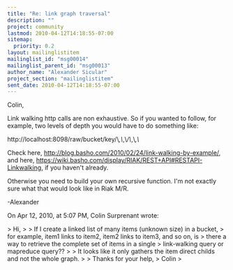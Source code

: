 ```yaml
---
title: "Re: link graph traversal"
description: ""
project: community
lastmod: 2010-04-12T14:18:55-07:00
sitemap:
  priority: 0.2
layout: mailinglistitem
mailinglist_id: "msg00014"
mailinglist_parent_id: "msg00013"
author_name: "Alexander Sicular"
project_section: "mailinglistitem"
sent_date: 2010-04-12T14:18:55-07:00
---
```



Colin,

Link walking http calls are non exhaustive. So if you wanted to follow, for 
example, two levels of depth you would have to do something like:

http://localhost:8098/raw/bucket/key/\\_,\\_,\\_/\\_,\\_,\\_

Check here, http://blog.basho.com/2010/02/24/link-walking-by-example/, and 
here, https://wiki.basho.com/display/RIAK/REST+API#RESTAPI-Linkwalking, if you 
haven't already.

Otherwise you need to build your own recursive function. I'm not exactly sure 
what that would look like in Riak M/R.

-Alexander


On Apr 12, 2010, at 5:07 PM, Colin Surprenant wrote:

&gt; Hi,
&gt; 
&gt; If I create a linked list of many items (unknown size) in a bucket,
&gt; for example, item1 links to item2, item2 links to item3, and so on, is
&gt; there a way to retrieve the complete set of items in a single
&gt; link-walking query or mapreduce query??
&gt; 
&gt; It looks like it only gathers the item direct childs and not the whole graph.
&gt; 
&gt; Thanks for your help,
&gt; Colin
&gt; 
